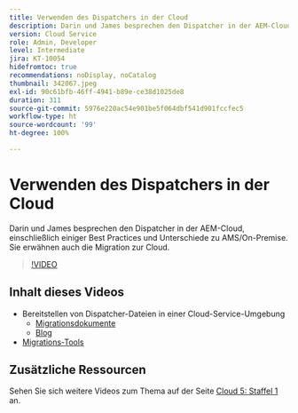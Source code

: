 ```yaml
---
title: Verwenden des Dispatchers in der Cloud
description: Darin und James besprechen den Dispatcher in der AEM-Cloud, einschließlich einiger Best Practices und Unterschiede zu AMS/On-Premise. Sie erwähnen auch die Migration zur Cloud.
version: Cloud Service
role: Admin, Developer
level: Intermediate
jira: KT-10054
hidefromtoc: true
recommendations: noDisplay, noCatalog
thumbnail: 342067.jpeg
exl-id: 90c61bfb-46ff-4941-b89e-ce38d1025de8
duration: 311
source-git-commit: 5976e220ac54e901be5f064dbf541d901fccfec5
workflow-type: ht
source-wordcount: '99'
ht-degree: 100%

---
```



# Verwenden des Dispatchers in der Cloud

Darin und James besprechen den Dispatcher in der AEM-Cloud, einschließlich einiger Best Practices und Unterschiede zu AMS/On-Premise. Sie erwähnen auch die Migration zur Cloud.

>[!VIDEO](https://video.tv.adobe.com/v/342067?quality=12&learn=on)

## Inhalt dieses Videos

+ Bereitstellen von Dispatcher-Dateien in einer Cloud-Service-Umgebung
   + [Migrationsdokumente](https://experienceleague.adobe.com/docs/experience-manager-cloud-manager/using/getting-started/dispatcher-configurations.html?lang=de)
   + [Blog](https://medium.com/adobetech/migrating-a-dispatcher-configuration-from-managed-services-to-aem-as-a-cloud-service-fa8a80d242ee)
+ [Migrations-Tools](https://github.com/adobe/aio-cli-plugin-aem-cloud-service-migration)

## Zusätzliche Ressourcen

Sehen Sie sich weitere Videos zum Thema auf der Seite [Cloud 5: Staffel 1](cloud5-season-1.md) an.

